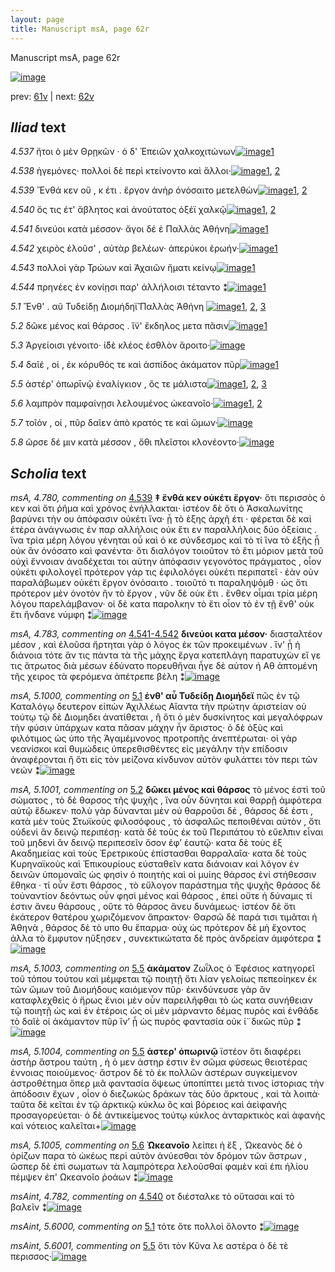 ```yaml
---
layout: page
title: Manuscript msA, page 62r
---
```


Manuscript msA, page 62r

[![image](http://www.homermultitext.org/iipsrv?OBJ=IIP,1.0&FIF=/project/homer/pyramidal/deepzoom/hmt/vaimg/2017a/VA062RN_0063.tif&WID=100&CVT=JPEG)](http://www.homermultitext.org/ict2/?urn=urn:cite2:hmt:vaimg.2017a:VA062RN_0063)

prev:  [61v](../61v) | next:  [62v](../62v)

## *Iliad* text

*4.537* <a id="4.537"/> ἤτοι ὁ μὲν Θρῃκῶν · ὁ δ' Ἐπειῶν χαλκοχιτώνων[![image](http://www.homermultitext.org/iipsrv?OBJ=IIP,1.0&FIF=/project/homer/pyramidal/deepzoom/hmt/vaimg/2017a/VA062RN_0063.tif&RGN=0.1812,0.2186,0.4154,0.0346&WID=1000&CVT=JPEG)](http://www.homermultitext.org/ict2/?urn=urn:cite2:hmt:vaimg.2017a:VA062RN_0063@0.1812,0.2186,0.4154,0.0346)[1](#msA_4.784)

*4.538* <a id="4.538"/> ἡγεμόνες· πολλοὶ δὲ περὶ κτείνοντο καὶ ἄλλοι·[![image](http://www.homermultitext.org/iipsrv?OBJ=IIP,1.0&FIF=/project/homer/pyramidal/deepzoom/hmt/vaimg/2017a/VA062RN_0063.tif&RGN=0.1832,0.2404,0.4094,0.0308&WID=1000&CVT=JPEG)](http://www.homermultitext.org/ict2/?urn=urn:cite2:hmt:vaimg.2017a:VA062RN_0063@0.1832,0.2404,0.4094,0.0308)[1](#msAim_4.885), [2](#msA_4.784)

*4.539* <a id="4.539"/> Ἔνθά κεν οὔ , κ έτι . ἔργον ἀνὴρ ὀνόσαιτο μετελθὼν[![image](http://www.homermultitext.org/iipsrv?OBJ=IIP,1.0&FIF=/project/homer/pyramidal/deepzoom/hmt/vaimg/2017a/VA062RN_0063.tif&RGN=0.1712,0.26,0.4484,0.0323&WID=1000&CVT=JPEG)](http://www.homermultitext.org/ict2/?urn=urn:cite2:hmt:vaimg.2017a:VA062RN_0063@0.1712,0.26,0.4484,0.0323)[1](#msA_4.784), [2](#msA_4.780)

*4.540* <a id="4.540"/> ὅς τις έτ' ἄβλητος καὶ ἀνούτατος ὀξέϊ χαλκῷ[![image](http://www.homermultitext.org/iipsrv?OBJ=IIP,1.0&FIF=/project/homer/pyramidal/deepzoom/hmt/vaimg/2017a/VA062RN_0063.tif&RGN=0.1712,0.2795,0.4344,0.0323&WID=1000&CVT=JPEG)](http://www.homermultitext.org/ict2/?urn=urn:cite2:hmt:vaimg.2017a:VA062RN_0063@0.1712,0.2795,0.4344,0.0323)[1](#msA_4.784), [2](#msAint_4.782)

*4.541* <a id="4.541"/> δινεύοι κατὰ μέσσον· ἄγοι δέ ἑ Παλλὰς Ἀθήνη[![image](http://www.homermultitext.org/iipsrv?OBJ=IIP,1.0&FIF=/project/homer/pyramidal/deepzoom/hmt/vaimg/2017a/VA062RN_0063.tif&RGN=0.1822,0.3013,0.4254,0.0308&WID=1000&CVT=JPEG)](http://www.homermultitext.org/ict2/?urn=urn:cite2:hmt:vaimg.2017a:VA062RN_0063@0.1822,0.3013,0.4254,0.0308)[1](#msA_4.784)

*4.542* <a id="4.542"/> χειρὸς ἑλοῦσ' , αὐτὰρ βελέων· ἀπερύκοι ἐρωήν·[![image](http://www.homermultitext.org/iipsrv?OBJ=IIP,1.0&FIF=/project/homer/pyramidal/deepzoom/hmt/vaimg/2017a/VA062RN_0063.tif&RGN=0.1822,0.3186,0.4344,0.0308&WID=1000&CVT=JPEG)](http://www.homermultitext.org/ict2/?urn=urn:cite2:hmt:vaimg.2017a:VA062RN_0063@0.1822,0.3186,0.4344,0.0308)[1](#msA_4.784)

*4.543* <a id="4.543"/> πολλοὶ γὰρ Τρώων καὶ Ἀχαιῶν ἤματι κείνῳ[![image](http://www.homermultitext.org/iipsrv?OBJ=IIP,1.0&FIF=/project/homer/pyramidal/deepzoom/hmt/vaimg/2017a/VA062RN_0063.tif&RGN=0.1852,0.3366,0.4124,0.0308&WID=1000&CVT=JPEG)](http://www.homermultitext.org/ict2/?urn=urn:cite2:hmt:vaimg.2017a:VA062RN_0063@0.1852,0.3366,0.4124,0.0308)[1](#msA_4.784)

*4.544* <a id="4.544"/> πρηνέες ἐν κονίῃσι παρ' ἀλλήλοισι τέταντο ⁑[![image](http://www.homermultitext.org/iipsrv?OBJ=IIP,1.0&FIF=/project/homer/pyramidal/deepzoom/hmt/vaimg/2017a/VA062RN_0063.tif&RGN=0.1822,0.3561,0.4354,0.0331&WID=1000&CVT=JPEG)](http://www.homermultitext.org/ict2/?urn=urn:cite2:hmt:vaimg.2017a:VA062RN_0063@0.1822,0.3561,0.4354,0.0331)[1](#msA_4.784)

*5.1* <a id="5.1"/> Ἔνθ' . αῦ Τυδείδῃ 						Διομήδηϊ̆ 					 Παλλὰς Ἀθήνη 				[![image](http://www.homermultitext.org/iipsrv?OBJ=IIP,1.0&FIF=/project/homer/pyramidal/deepzoom/hmt/vaimg/2017a/VA062RN_0063.tif&RGN=0.093,0.5071,0.48,0.0977&WID=1000&CVT=JPEG)](http://www.homermultitext.org/ict2/?urn=urn:cite2:hmt:vaimg.2017a:VA062RN_0063@0.093,0.5071,0.48,0.0977)[1](#msAil_5.5033), [2](#msA_5.1000), [3](#msAint_5.6000)

*5.2* <a id="5.2"/> δῶκε μένος καὶ θάρσος . ἵ̈ν' ἔκδηλος μετα πᾶσιν[![image](http://www.homermultitext.org/iipsrv?OBJ=IIP,1.0&FIF=/project/homer/pyramidal/deepzoom/hmt/vaimg/2017a/VA062RN_0063.tif&RGN=0.182,0.568,0.43,0.0285&WID=1000&CVT=JPEG)](http://www.homermultitext.org/ict2/?urn=urn:cite2:hmt:vaimg.2017a:VA062RN_0063@0.182,0.568,0.43,0.0285)[1](#msA_5.1001)

*5.3* <a id="5.3"/> Ἀργείοισι γένοιτο· 					ἰ̈δὲ κλέος ἐσθλὸν ἄροιτο·[![image](http://www.homermultitext.org/iipsrv?OBJ=IIP,1.0&FIF=/project/homer/pyramidal/deepzoom/hmt/vaimg/2017a/VA062RN_0063.tif&RGN=0.184,0.5845,0.385,0.0301&WID=1000&CVT=JPEG)](http://www.homermultitext.org/ict2/?urn=urn:cite2:hmt:vaimg.2017a:VA062RN_0063@0.184,0.5845,0.385,0.0301)

*5.4* <a id="5.4"/> δαῖέ , οἱ , ἐκ κόρυθός τε καὶ ἀσπίδος ἀκάματον πῦρ[![image](http://www.homermultitext.org/iipsrv?OBJ=IIP,1.0&FIF=/project/homer/pyramidal/deepzoom/hmt/vaimg/2017a/VA062RN_0063.tif&RGN=0.179,0.6026,0.434,0.0331&WID=1000&CVT=JPEG)](http://www.homermultitext.org/ict2/?urn=urn:cite2:hmt:vaimg.2017a:VA062RN_0063@0.179,0.6026,0.434,0.0331)[1](#msA_5.1002)

*5.5* <a id="5.5"/> ἀστέρ' ὀπωρῑνῷ ἐναλίγκιον , ὅς τε μάλιστα[![image](http://www.homermultitext.org/iipsrv?OBJ=IIP,1.0&FIF=/project/homer/pyramidal/deepzoom/hmt/vaimg/2017a/VA062RN_0063.tif&RGN=0.171,0.6236,0.401,0.0323&WID=1000&CVT=JPEG)](http://www.homermultitext.org/ict2/?urn=urn:cite2:hmt:vaimg.2017a:VA062RN_0063@0.171,0.6236,0.401,0.0323)[1](#msA_5.1004), [2](#msA_5.1003), [3](#msAint_5.6001)

*5.6* <a id="5.6"/> λαμπρὸν παμφαίνῃσι λελουμένος ὠκεανοῖο·[![image](http://www.homermultitext.org/iipsrv?OBJ=IIP,1.0&FIF=/project/homer/pyramidal/deepzoom/hmt/vaimg/2017a/VA062RN_0063.tif&RGN=0.166,0.6431,0.44,0.0323&WID=1000&CVT=JPEG)](http://www.homermultitext.org/ict2/?urn=urn:cite2:hmt:vaimg.2017a:VA062RN_0063@0.166,0.6431,0.44,0.0323)[1](#msAint_5.6002), [2](#msA_5.1005)

*5.7* <a id="5.7"/> τοῖόν , οἱ , πῦρ δαῖεν ἀπὸ κρατός τε καὶ ὤμων·[![image](http://www.homermultitext.org/iipsrv?OBJ=IIP,1.0&FIF=/project/homer/pyramidal/deepzoom/hmt/vaimg/2017a/VA062RN_0063.tif&RGN=0.176,0.6627,0.419,0.0331&WID=1000&CVT=JPEG)](http://www.homermultitext.org/ict2/?urn=urn:cite2:hmt:vaimg.2017a:VA062RN_0063@0.176,0.6627,0.419,0.0331)

*5.8* <a id="5.8"/> ῶρσε δέ μιν κατὰ μέσσον , ὅθι πλεῖστοι κλονέοντο·[![image](http://www.homermultitext.org/iipsrv?OBJ=IIP,1.0&FIF=/project/homer/pyramidal/deepzoom/hmt/vaimg/2017a/VA062RN_0063.tif&RGN=0.178,0.6829,0.433,0.0331&WID=1000&CVT=JPEG)](http://www.homermultitext.org/ict2/?urn=urn:cite2:hmt:vaimg.2017a:VA062RN_0063@0.178,0.6829,0.433,0.0331)

## *Scholia* text

*msA, 4.780, commenting on* [4.539](#4.539)  <a id="msA_4.780"/> **‡ ἔνθά κεν οὐκέτι ἔργον·** ὅτι περισσὸς ὁ κεν καὶ ὅτι ῥῆμα καὶ χρόνος ἐνήλλακται· ἱστέον δὲ ὅτι ὁ Ἀσκαλωνίτης βαρύνει τὴν ου ἀπόφασιν οὐκέτι ἵνα· ᾗ τὸ ἑξης ἀρχῆ έτι · φέρεται δὲ καὶ ἑτέρα ἀνάγνωσις ἐν παρ αλλήλοις οὐκ ἔτι εν παραλλήλοις δύο ὀξείαις . ἵνα τρία μέρη λόγου γένηται οὗ καὶ ὁ κε σύνδεσμος καὶ τὸ τί ἵνα τὸ ἑξῆς ᾖ οὐκ ἂν ὀνόσατο καὶ φανέντα· ὅτι διαλόγον τοιοῦτον τὸ ἔτι μόριον μετὰ τοῦ οὐχὶ ἔννοιαν ἀναδέχεται τοι αύτην ἀπόφασιν γεγονότος πράγματος , οἷον οὐκέτι φιλολογεῖ πρότερον γάρ τις ἐφιλολόγει οὐκέτι περιπατεῖ · ἐὰν οὐν παραλάβωμεν οὐκέτι ἔργον ὀνόσαιτο . τοιοῦτό τι παραληψόμθ · ὡς ὅτι πρότερον μὲν ὀνοτὸν ἢν τὸ ἔργον , νῦν δὲ οὐκ ἔτι . ἔνθεν οἶμαι τρία μέρη λόγου παρελάμβανον· οἱ δὲ κατα παρολκην τὸ ἔτι οἷον τὸ ἐν τῇ ἔνθ' οὐκ ἔτι ἥνδανε νύμφη ⁑[![image](http://www.homermultitext.org/iipsrv?OBJ=IIP,1.0&FIF=/project/homer/pyramidal/deepzoom/hmt/vaimg/2017a/VA062RN_0063.tif&RGN=0.16635962,0.11106501,0.64719971,0.09128631&WID=1000&CVT=JPEG)](http://www.homermultitext.org/ict2/?urn=urn:cite2:hmt:vaimg.2017a:VA062RN_0063@0.16635962,0.11106501,0.64719971,0.09128631)

*msA, 4.783, commenting on* [4.541-4.542](#4.541-4.542)  <a id="msA_4.783"/> **δινεύοι κατα μέσον·** διασταλτέον μέσον , καὶ ἑλοῦσα ἤρτηται γὰρ ὁ λόγος ἐκ τῶν προκειμένων . ἵν' ᾖ ἡ διάνοια τότε ἄν τις πάντα τὰ τῆς μάχης ἔργα κατεπλάγη παρατυχὼν εἴ γε τις ἄτρωτος διὰ μέσων ἐδύνατο πορευθῆναι ἦγε δὲ αὐτον ἡ Αθ ἁπτομένη τῆς χειρος τὰ φερόμενα ἀπέτρεπε βέλη ⁑[![image](http://www.homermultitext.org/iipsrv?OBJ=IIP,1.0&FIF=/project/homer/pyramidal/deepzoom/hmt/vaimg/2017a/VA062RN_0063.tif&RGN=0.16912307,0.19073306,0.64664702,0.04813278&WID=1000&CVT=JPEG)](http://www.homermultitext.org/ict2/?urn=urn:cite2:hmt:vaimg.2017a:VA062RN_0063@0.16912307,0.19073306,0.64664702,0.04813278)

*msA, 5.1000, commenting on* [5.1](#5.1)  <a id="msA_5.1000"/> **ἐνθ' αὖ Τυδείδῃ Διομήδεϊ** πῶς ἐν τῷ Καταλόγῳ δευτερον εἰπὼν Ἀχιλλέως Αἴαντα τὴν πρώτην ἀριστείαν οὐ τούτῳ τῷ δὲ Διομηδει ἀνατίθεται , ἢ ὅτι ὁ μὲν δυσκίνητος καὶ μεγαλόφρων τὴν φύσιν ὑπάρχων κατα πᾶσαν μάχην ἧν ἄριστος· ὁ δὲ ὀξὺς καὶ φιλότιμος ὡς ὑπο τῆς Ἀγαμέμνονος προτροπῆς ἀνεπτέρωται· οἱ γὰρ νεανίσκοι καὶ θυμώδεις ὑπερεθισθέντες εἰς μεγάλην τὴν επίδοσιν ἀναφέρονται ἢ ὅτι εἰς τὸν μείζονα κίνδυνον αὐτὸν φυλάττει τὸν περι τῶν νεών ⁑[![image](http://www.homermultitext.org/iipsrv?OBJ=IIP,1.0&FIF=/project/homer/pyramidal/deepzoom/hmt/vaimg/2017a/VA062RN_0063.tif&RGN=0.61643331,0.24674965,0.21039057,0.13001383&WID=1000&CVT=JPEG)](http://www.homermultitext.org/ict2/?urn=urn:cite2:hmt:vaimg.2017a:VA062RN_0063@0.61643331,0.24674965,0.21039057,0.13001383)

*msA, 5.1001, commenting on* [5.2](#5.2)  <a id="msA_5.1001"/> **δῶκει μένος καὶ θάρσος** τὸ μένος ἐστὶ τοῦ σώματος , τὸ δὲ θαρσος τῆς ψυχῆς , ἵνα οὖν δύνηται καὶ θαρρῇ ἀμφότερα αὐτῷ ἔδωκεν· πολὺ γὰρ δύνανται μὲν οὐ θαρροῦσι δέ , θάρσος δέ ἐστι , κατὰ μὲν τοὺς Στωϊκοὺς φιλοσόφους , τὸ ἀσφαλῶς πεποιθέναι αὐτὸν , ὅτι οὐδενὶ ἂν δεινῷ περιπέσῃ· κατὰ δὲ τοὺς ἐκ τοῦ Περιπάτου τὸ εὔελπιν εἶναι τοῦ μηδενὶ ἂν δεινῷ περιπεσεῖν ὅσον ἐφ’ ἑαυτῷ· κατα δὲ τοὺς ἐξ Ακαδημείας καὶ τοὺς Ἐρετρικοὺς ἐπίστασθαι θαρραλαῖα· κατα δὲ τοὺς Κυρηναϊκοὺς καὶ Ἐπικουρίους εὐσταθεῖν κατα διάνοιαν καὶ λόγον ἐν δεινῶν ὑπομοναῖς ὡς φησὶν ὁ ποιητὴς καὶ οἱ μυίης θάρσος ἐνί στήθεσσιν ἔθηκα · τί οὖν ἔστι θάρσος , τὸ εὔλογον παράστημα τῆς ψυχῆς θράσος δὲ τοὐναντίον δεόντως οὖν φησὶ μένος καὶ θάρσος , ἐπεὶ οὔτε ἡ δύναμις τί ἐστιν ἄνευ θάρσους , οὔτε τὸ θάρσος ἄνευ δυνάμεως· ἱστέον δὲ ὅτι ἑκάτερον θατέρου χωριζόμενον ἄπρακτον· Θαρσῶ δὲ παρά τισι τιμᾶται ἡ Ἀθηνὰ , θάρσος δὲ τὸ υπο θυ ἔπαρμα· οὐχ ὡς πρότερον δὲ μὴ ἔχοντος ἀλλα τὸ ἔμφυτον ηὔξησεν , συνεκτικώτατα δὲ πρὸς ἀνδρείαν ἀμφότερα ⁑[![image](http://www.homermultitext.org/iipsrv?OBJ=IIP,1.0&FIF=/project/homer/pyramidal/deepzoom/hmt/vaimg/2017a/VA062RN_0063.tif&RGN=0.60243183,0.37399723,0.21960206,0.31452282&WID=1000&CVT=JPEG)](http://www.homermultitext.org/ict2/?urn=urn:cite2:hmt:vaimg.2017a:VA062RN_0063@0.60243183,0.37399723,0.21960206,0.31452282)

*msA, 5.1003, commenting on* [5.5](#5.5)  <a id="msA_5.1003"/> **ἀκάματον** Ζωῗλος ὁ Ἐφέσιος κατηγορεῖ τοῦ τόπου τούτου καὶ μέμφεται τῷ ποιητῇ ὅτι λίαν γελοίως πεπεοίηκεν ἐκ τῶν ὤμων τοῦ Διομήδους καιόμενον πῦρ· ἐκινδύνευσε γὰρ ἂν καταφλεχθεὶς ὁ ἥρως ἔνιοι μὲν οὖν παρειλῆφθαι τὸ ὡς κατα συνήθειαν τῷ ποιητῇ ὡς καὶ ἐν ἑτέροις ὡς οἱ μὲν μάρναντο δέμας πυρὸς καὶ ἐνθάδε τὸ δαῖὲ οί ἀκάμαντον πῦρ ἵν’ ᾖ ὡς πυρὸς φαντασία οὐκ ἰ¨δικῶς πῦρ ⁑[![image](http://www.homermultitext.org/iipsrv?OBJ=IIP,1.0&FIF=/project/homer/pyramidal/deepzoom/hmt/vaimg/2017a/VA062RN_0063.tif&RGN=0.16433309,0.72005533,0.64885777,0.05919779&WID=1000&CVT=JPEG)](http://www.homermultitext.org/ict2/?urn=urn:cite2:hmt:vaimg.2017a:VA062RN_0063@0.16433309,0.72005533,0.64885777,0.05919779)

*msA, 5.1004, commenting on* [5.5](#5.5)  <a id="msA_5.1004"/> **ἀστερ' ὀπωρινῷ** ϊστέον ὅτι διαφέρει ἀστὴρ ἄστρου ταύτη , ἠ ὁ μεν ἀστηρ ἐστιν ἓν σῶμα φύσεως θειοτέρας ἐννοιας ποιούμενος· ἄστρον δὲ τὸ ἐκ πολλῶν ἀστέρων συγκείμενον ἀστροθέτημα ὅπερ μιᾶ φαντασία ὄψεως ὑποπίπτει μετά τινος ἱστοριας τὴν ἀπόδοσιν ἔχων , οἶον ὁ διεζωκὼς δράκων τὰς δύο ἄρκτους , καὶ τὰ λοιπὰ· ταῦτα δὲ κεῖται ἐν τῷ ἀρκτικῷ κύκλω ὃς καὶ βόρειος καὶ ἀεὶφανὴς προσαγορεύεται· ὁ δὲ ἀντικείμενος τούτῳ κύκλος ἀνταρκτικὸς καὶ ἀφανὴς καὶ νότειος καλεῖται+[![image](http://www.homermultitext.org/iipsrv?OBJ=IIP,1.0&FIF=/project/homer/pyramidal/deepzoom/hmt/vaimg/2017a/VA062RN_0063.tif&RGN=0.15180545,0.77427386,0.66470155,0.06058091&WID=1000&CVT=JPEG)](http://www.homermultitext.org/ict2/?urn=urn:cite2:hmt:vaimg.2017a:VA062RN_0063@0.15180545,0.77427386,0.66470155,0.06058091)

*msA, 5.1005, commenting on* [5.6](#5.6)  <a id="msA_5.1005"/> **Ὠκεανοῖο** λείπει ἡ ἕξ , Ὠκεανὸς δὲ ὁ ὀρίζων παρα τὸ ὠκέως περὶ αὐτὸν ἀνύεσθαι τὸν δρόμον τῶν ἄστρων , ὥσπερ δὲ ἐπὶ σωματων τὰ λαμπρότερα λελοῦσθαί φαμὲν καὶ ἐπι ἡλίου πέμψεν ἐπ' Ωκεανοῖο ῥοάων ⁑[![image](http://www.homermultitext.org/iipsrv?OBJ=IIP,1.0&FIF=/project/homer/pyramidal/deepzoom/hmt/vaimg/2017a/VA062RN_0063.tif&RGN=0.17096536,0.81853389,0.66654385,0.04508990&WID=1000&CVT=JPEG)](http://www.homermultitext.org/ict2/?urn=urn:cite2:hmt:vaimg.2017a:VA062RN_0063@0.17096536,0.81853389,0.66654385,0.04508990)

*msAint, 4.782, commenting on* [4.540](#4.540)  <a id="msAint_4.782"/> οτ διέσταλκε τὸ οὔτασαι καὶ τὸ βαλεῖν ⁑[![image](http://www.homermultitext.org/iipsrv?OBJ=IIP,1.0&FIF=/project/homer/pyramidal/deepzoom/hmt/vaimg/2017a/VA062RN_0063.tif&RGN=0.12988209,0.28769018,0.04918939,0.02738589&WID=1000&CVT=JPEG)](http://www.homermultitext.org/ict2/?urn=urn:cite2:hmt:vaimg.2017a:VA062RN_0063@0.12988209,0.28769018,0.04918939,0.02738589)

*msAint, 5.6000, commenting on* [5.1](#5.1)  <a id="msAint_5.6000"/> τότε ὅτε πολλοὶ ὄλοντο ⁑[![image](http://www.homermultitext.org/iipsrv?OBJ=IIP,1.0&FIF=/project/homer/pyramidal/deepzoom/hmt/vaimg/2017a/VA062RN_0063.tif&RGN=0.08142962,0.53139696,0.02100221,0.04536653&WID=1000&CVT=JPEG)](http://www.homermultitext.org/ict2/?urn=urn:cite2:hmt:vaimg.2017a:VA062RN_0063@0.08142962,0.53139696,0.02100221,0.04536653)

*msAint, 5.6001, commenting on* [5.5](#5.5)  <a id="msAint_5.6001"/> ὅτι τὸν Κῦνα λε αστέρα ὁ δὲ τὲ περισσος·[![image](http://www.homermultitext.org/iipsrv?OBJ=IIP,1.0&FIF=/project/homer/pyramidal/deepzoom/hmt/vaimg/2017a/VA062RN_0063.tif&RGN=0.11422255,0.62876902,0.06263817,0.02213001&WID=1000&CVT=JPEG)](http://www.homermultitext.org/ict2/?urn=urn:cite2:hmt:vaimg.2017a:VA062RN_0063@0.11422255,0.62876902,0.06263817,0.02213001)